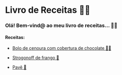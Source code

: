 # Livro de Receitas :man_cook:

### Olá! Bem-vind@ ao meu livro de receitas... :wave::smile:

#### Receitas:

- [Bolo de cenoura com cobertura de chocolate 🥕🍫](https://github.com/Taresu/livro-receitas/blob/main/receitas/bolo_cenoura.md)

- [Strogonoff de frango 🐔](https://github.com/Taresu/livro-receitas/blob/main/receitas/strogonoff.md)

- [Pavê 🍫](https://github.com/Taresu/livro-receitas/blob/main/receitas/pave.md)
